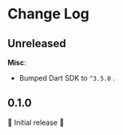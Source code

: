 # Change Log

## Unreleased

**Misc**:

- Bumped Dart SDK to `^3.5.0` .

## 0.1.0

🎉 Initial release 🎉
